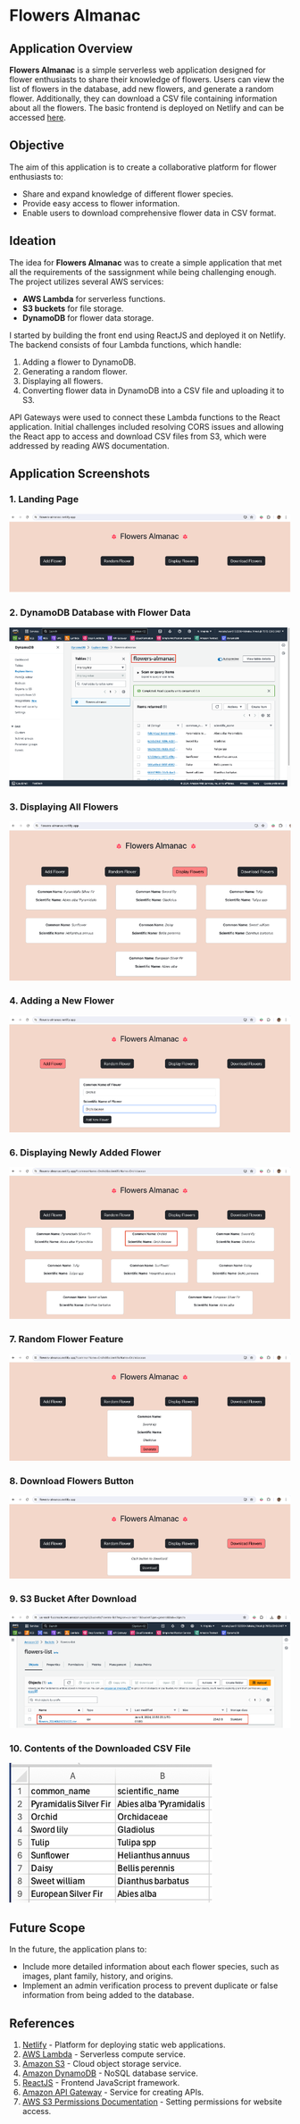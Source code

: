 # Flowers Almanac

## Application Overview

**Flowers Almanac** is a simple serverless web application designed for flower enthusiasts to share their knowledge of flowers. Users can view the list of flowers in the database, add new flowers, and generate a random flower. Additionally, they can download a CSV file containing information about all the flowers. The basic frontend is deployed on Netlify and can be accessed [here](https://flowers-almanac.netlify.app).

## Objective

The aim of this application is to create a collaborative platform for flower enthusiasts to:
- Share and expand knowledge of different flower species.
- Provide easy access to flower information.
- Enable users to download comprehensive flower data in CSV format.

## Ideation

The idea for **Flowers Almanac** was to create a simple application that met all the requirements of the sassignment while being challenging enough. The project utilizes several AWS services:
- **AWS Lambda** for serverless functions.
- **S3 buckets** for file storage.
- **DynamoDB** for flower data storage.

I started by building the front end using ReactJS and deployed it on Netlify. The backend consists of four Lambda functions, which handle:
1. Adding a flower to DynamoDB.
2. Generating a random flower.
3. Displaying all flowers.
4. Converting flower data in DynamoDB into a CSV file and uploading it to S3.

API Gateways were used to connect these Lambda functions to the React application. Initial challenges included resolving CORS issues and allowing the React app to access and download CSV files from S3, which were addressed by reading AWS documentation.

## Application Screenshots

### 1. Landing Page
![Landing Page](./images/landing-page.png)

### 2. DynamoDB Database with Flower Data
![DynamoDB Database](./images/dynamodb-database.png)

### 3. Displaying All Flowers
![All Flowers](./images/display-all-flowers.png)

### 4. Adding a New Flower
![Add New Flower](./images/add-flower.png)

### 6. Displaying Newly Added Flower
![Newly Added Flower](./images/new-flower.png)

### 7. Random Flower Feature
![Random Flower](./images/random-flower.png)

### 8. Download Flowers Button
![Download Button](./images/download-button.png)

### 9. S3 Bucket After Download
![Updated S3 Bucket](./images/updated-s3-bucket.png)

### 10. Contents of the Downloaded CSV File
![CSV File Contents](./images/csv-file-contents.png)

## Future Scope

In the future, the application plans to:
- Include more detailed information about each flower species, such as images, plant family, history, and origins.
- Implement an admin verification process to prevent duplicate or false information from being added to the database.

## References

1. [Netlify](https://www.netlify.com) - Platform for deploying static web applications.
2. [AWS Lambda](https://aws.amazon.com/lambda/) - Serverless compute service.
3. [Amazon S3](https://aws.amazon.com/s3/) - Cloud object storage service.
4. [Amazon DynamoDB](https://aws.amazon.com/dynamodb/) - NoSQL database service.
5. [ReactJS](https://create-react-app.dev) - Frontend JavaScript framework.
6. [Amazon API Gateway](https://aws.amazon.com/api-gateway/) - Service for creating APIs.
7. [AWS S3 Permissions Documentation](https://docs.aws.amazon.com/AmazonS3/latest/userguide/WebsiteAccessPermissionsReqd.html) - Setting permissions for website access.

